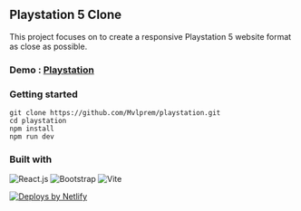 ## Playstation 5 Clone

This project focuses on to create a responsive Playstation 5 website format as close as possible.

### Demo : [Playstation](https://prem-playstation.netlify.app/)

### Getting started

```
git clone https://github.com/Mvlprem/playstation.git
cd playstation
npm install
npm run dev
```

### Built with

![React.js](https://img.shields.io/badge/React.js-black?style=flat&logo=react&logoColor=61DAFB)
![Bootstrap](https://img.shields.io/badge/Bootstrap-563D7C?style=flat&logo=bootstrap&logoColor=white)
![Vite](https://img.shields.io/badge/Vite-white?style=flat&logo=vite&logoColor=593D88)

<a href="https://www.netlify.com"> <img src="https://www.netlify.com/v3/img/components/netlify-color-accent.svg" alt="Deploys by Netlify" /> </a>
